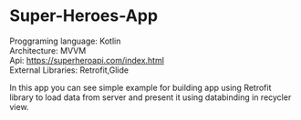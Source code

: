 # Super-Heroes-App

Proggraming language: Kotlin  <br />
Architecture: MVVM  <br />
Api: https://superheroapi.com/index.html <br />
External Libraries: Retrofit,Glide

In this app you can see simple example for building app using Retrofit library to load data from server and present it using databinding in recycler view.
